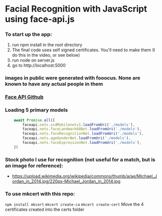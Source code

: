 # Facial Recognition with JavaScript using face-api.js

### To start up the app:
1. run npm install in the root directory
2. The final code uses self signed certificates. You'll need to make them (I do this in the video, or see below)
3. run node on server.js
4. go to http://localhost:5000
### images in public were generated with fooocus. None are known to have any actual people in them

### [Face API Github](https://github.com/justadudewhohacks/face-api.js)

### Loading 5 primary models
``` javascript
    await Promise.all([
        faceapi.nets.ssdMobilenetv1.loadFromUri('./models'),
        faceapi.nets.faceLandmark68Net.loadFromUri('./models'),
        faceapi.nets.faceRecognitionNet.loadFromUri('./models'),
        faceapi.nets.ageGenderNet.loadFromUri('./models'),
        faceapi.nets.faceExpressionNet.loadFromUri('./models'),
    ])
```

### Stock photo I use for recognition (not useful for a match, but is an image for reference):

- https://upload.wikimedia.org/wikipedia/commons/thumb/a/ae/Michael_Jordan_in_2014.jpg/220px-Michael_Jordan_in_2014.jpg

### To use mkcert with this repo:
```npm install mkcert```
```mkcert create-ca```
```mkcert create-cert```
Move the 4 certificates created into the certs folder

